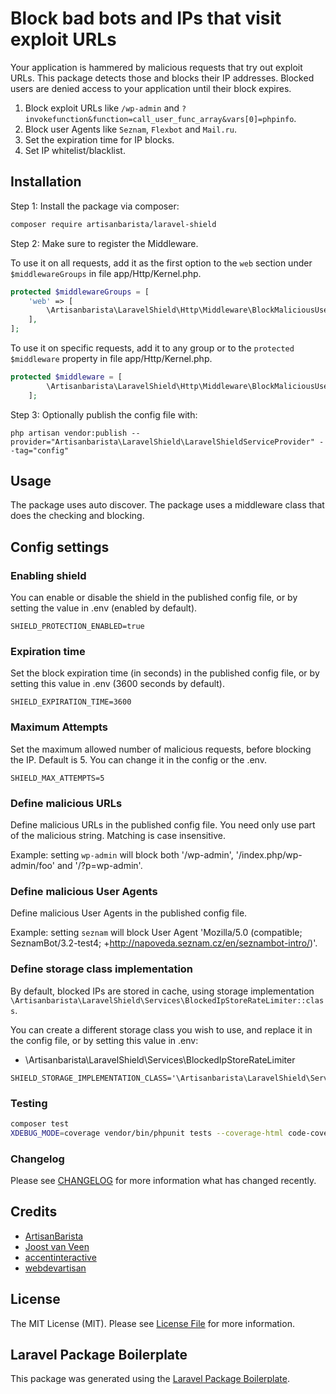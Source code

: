 # Block bad bots and IPs that visit exploit URLs

Your application is hammered by malicious requests that try out exploit URLs. This package detects those and blocks their IP addresses. Blocked users are denied access to your application until their block expires.

1. Block exploit URLs like `/wp-admin` and `?invokefunction&function=call_user_func_array&vars[0]=phpinfo`.
2. Block user Agents like `Seznam`, `Flexbot` and `Mail.ru`.
3. Set the expiration time for IP blocks.
4. Set IP whitelist/blacklist.

## Installation

Step 1: Install the package via composer:

```bash
composer require artisanbarista/laravel-shield
```

Step 2: Make sure to register the Middleware.

To use it on all requests, add it as the first option to the `web` section under `$middlewareGroups` in file app/Http/Kernel.php.

```php
protected $middlewareGroups = [
    'web' => [
        \Artisanbarista\LaravelShield\Http\Middleware\BlockMaliciousUsers::class,
    ],
];
```

To use it on specific requests, add it to any group or to the `protected $middleware` property in file app/Http/Kernel.php.

```php
protected $middleware = [
        \Artisanbarista\LaravelShield\Http\Middleware\BlockMaliciousUsers::class,
    ];
```

Step 3: Optionally publish the config file with:

```
php artisan vendor:publish --provider="Artisanbarista\LaravelShield\LaravelShieldServiceProvider" --tag="config"
```

## Usage

The package uses auto discover. The package uses a middleware class that does the checking and blocking.

## Config settings

### Enabling shield

You can enable or disable the shield in the published config file, or by setting the value in .env (enabled by default).

```apacheconf
SHIELD_PROTECTION_ENABLED=true
```

### Expiration time

Set the block expiration time (in seconds) in the published config file, or by setting this value in .env (3600 seconds by default).

```apacheconf
SHIELD_EXPIRATION_TIME=3600
```

### Maximum Attempts
Set the maximum allowed number of malicious requests, before blocking the IP. Default is 5. You can change it in the config or the .env.
```apacheconf
SHIELD_MAX_ATTEMPTS=5
```

### Define malicious URLs

Define malicious URLs in the published config file. You need only use part of the malicious string. Matching is case insensitive.

Example: setting `wp-admin` will block both '/wp-admin', '/index.php/wp-admin/foo' and '/?p=wp-admin'.


### Define malicious User Agents

Define malicious User Agents in the published config file.

Example: setting `seznam` will block User Agent 'Mozilla/5.0 (compatible; SeznamBot/3.2-test4; +http://napoveda.seznam.cz/en/seznambot-intro/)'.


### Define storage class implementation

By default, blocked IPs are stored in cache, using storage implementation `\Artisanbarista\LaravelShield\Services\BlockedIpStoreRateLimiter::class`.

You can create a different storage class you wish to use, and replace it in the config file, or by setting this value in .env:
- \Artisanbarista\LaravelShield\Services\BlockedIpStoreRateLimiter


```apacheconf
SHIELD_STORAGE_IMPLEMENTATION_CLASS='\Artisanbarista\LaravelShield\Services\BlockedIpStoreRateLimiter'
```

### Testing

```bash
composer test
XDEBUG_MODE=coverage vendor/bin/phpunit tests --coverage-html code-coverage 
```

### Changelog

Please see [CHANGELOG](CHANGELOG.md) for more information what has changed recently.

## Credits

-   [ArtisanBarista](https://github.com/artisanbarista)
-   [Joost van Veen](https://github.com/accentinteractive)
-   [accentinteractive](https://github.com/accentinteractive)
-   [webdevartisan](https://github.com/webdevartisan)

## License

The MIT License (MIT). Please see [License File](LICENSE.md) for more information.

## Laravel Package Boilerplate

This package was generated using the [Laravel Package Boilerplate](https://laravelpackageboilerplate.com).
